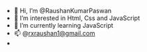 - 👋 Hi, I’m @RaushanKumarPaswan
- 👀 I’m interested in Html, Css and JavaScript
- 🌱 I’m currently learning JavaScript
- 📫 @rxraushan1@gmail.com
- 
<!---
Raushan/RaushanKumarPaswan is a ✨ special ✨ repository because its `README.md` (this file) appears on your GitHub profile.
You can click the Preview link to take a look at your changes.
--->

